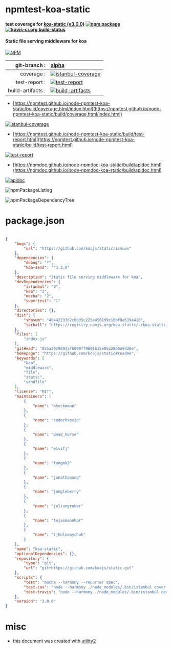 # npmtest-koa-static

#### test coverage for  [koa-static (v3.0.0)](https://github.com/koajs/static#readme)  [![npm package](https://img.shields.io/npm/v/npmtest-koa-static.svg?style=flat-square)](https://www.npmjs.org/package/npmtest-koa-static) [![travis-ci.org build-status](https://api.travis-ci.org/npmtest/node-npmtest-koa-static.svg)](https://travis-ci.org/npmtest/node-npmtest-koa-static)

#### Static file serving middleware for koa

[![NPM](https://nodei.co/npm/koa-static.png?downloads=true&downloadRank=true&stars=true)](https://www.npmjs.com/package/koa-static)

| git-branch : | [alpha](https://github.com/npmtest/node-npmtest-koa-static/tree/alpha)|
|--:|:--|
| coverage : | [![istanbul-coverage](https://npmtest.github.io/node-npmtest-koa-static/build/coverage.badge.svg)](https://npmtest.github.io/node-npmtest-koa-static/build/coverage.html/index.html)|
| test-report : | [![test-report](https://npmtest.github.io/node-npmtest-koa-static/build/test-report.badge.svg)](https://npmtest.github.io/node-npmtest-koa-static/build/test-report.html)|
| build-artifacts : | [![build-artifacts](https://npmtest.github.io/node-npmtest-koa-static/glyphicons_144_folder_open.png)](https://github.com/npmtest/node-npmtest-koa-static/tree/gh-pages/build)|

- [https://npmtest.github.io/node-npmtest-koa-static/build/coverage.html/index.html](https://npmtest.github.io/node-npmtest-koa-static/build/coverage.html/index.html)

[![istanbul-coverage](https://npmtest.github.io/node-npmtest-koa-static/build/screenCapture.buildCi.browser.%252Ftmp%252Fbuild%252Fcoverage.lib.html.png)](https://npmtest.github.io/node-npmtest-koa-static/build/coverage.html/index.html)

- [https://npmtest.github.io/node-npmtest-koa-static/build/test-report.html](https://npmtest.github.io/node-npmtest-koa-static/build/test-report.html)

[![test-report](https://npmtest.github.io/node-npmtest-koa-static/build/screenCapture.buildCi.browser.%252Ftmp%252Fbuild%252Ftest-report.html.png)](https://npmtest.github.io/node-npmtest-koa-static/build/test-report.html)

- [https://npmdoc.github.io/node-npmdoc-koa-static/build/apidoc.html](https://npmdoc.github.io/node-npmdoc-koa-static/build/apidoc.html)

[![apidoc](https://npmdoc.github.io/node-npmdoc-koa-static/build/screenCapture.buildCi.browser.%252Ftmp%252Fbuild%252Fapidoc.html.png)](https://npmdoc.github.io/node-npmdoc-koa-static/build/apidoc.html)

![npmPackageListing](https://npmtest.github.io/node-npmtest-koa-static/build/screenCapture.npmPackageListing.svg)

![npmPackageDependencyTree](https://npmtest.github.io/node-npmtest-koa-static/build/screenCapture.npmPackageDependencyTree.svg)



# package.json

```json

{
    "bugs": {
        "url": "https://github.com/koajs/static/issues"
    },
    "dependencies": {
        "debug": "*",
        "koa-send": "^3.2.0"
    },
    "description": "Static file serving middleware for koa",
    "devDependencies": {
        "istanbul": "0",
        "koa": "2",
        "mocha": "2",
        "supertest": "1"
    },
    "directories": {},
    "dist": {
        "shasum": "40442233d2c0b35c225e450199c10bf8a539e416",
        "tarball": "https://registry.npmjs.org/koa-static/-/koa-static-3.0.0.tgz"
    },
    "files": [
        "index.js"
    ],
    "gitHead": "855a20c94035f6009ff9601615e05228b6a9d20e",
    "homepage": "https://github.com/koajs/static#readme",
    "keywords": [
        "koa",
        "middleware",
        "file",
        "static",
        "sendfile"
    ],
    "license": "MIT",
    "maintainers": [
        {
            "name": "aheckmann"
        },
        {
            "name": "coderhaoxin"
        },
        {
            "name": "dead_horse"
        },
        {
            "name": "eivifj"
        },
        {
            "name": "fengmk2"
        },
        {
            "name": "jonathanong"
        },
        {
            "name": "jongleberry"
        },
        {
            "name": "juliangruber"
        },
        {
            "name": "tejasmanohar"
        },
        {
            "name": "tjholowaychuk"
        }
    ],
    "name": "koa-static",
    "optionalDependencies": {},
    "repository": {
        "type": "git",
        "url": "git+https://github.com/koajs/static.git"
    },
    "scripts": {
        "test": "mocha --harmony --reporter spec",
        "test-cov": "node --harmony ./node_modules/.bin/istanbul cover ./node_modules/.bin/_mocha",
        "test-travis": "node --harmony ./node_modules/.bin/istanbul cover ./node_modules/.bin/_mocha --report lcovonly"
    },
    "version": "3.0.0"
}
```



# misc
- this document was created with [utility2](https://github.com/kaizhu256/node-utility2)
